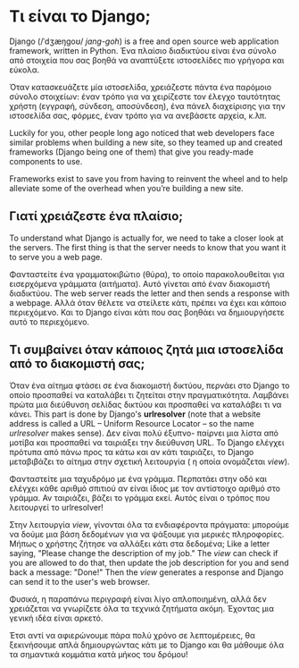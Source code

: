 # Τι είναι το Django;

Django (/ˈdʒæŋɡoʊ/ *jang-goh*) is a free and open source web application framework, written in Python. Ένα πλαίσιο διαδικτύου είναι ένα σύνολο από στοιχεία που σας βοηθά να αναπτύξετε ιστοσελίδες πιο γρήγορα και εύκολα.

Όταν κατασκευάζετε μία ιστοσελίδα, χρειάζεστε πάντα ένα παρόμοιο σύνολο στοιχείων: έναν τρόπο για να χειρίζεστε τον έλεγχο ταυτότητας χρήστη (εγγραφή, σύνδεση, αποσύνδεση), ένα πάνελ διαχείρισης για την ιστοσελίδα σας, φόρμες, έναν τρόπο για να ανεβάσετε αρχεία, κ.λπ.

Luckily for you, other people long ago noticed that web developers face similar problems when building a new site, so they teamed up and created frameworks (Django being one of them) that give you ready-made components to use.

Frameworks exist to save you from having to reinvent the wheel and to help alleviate some of the overhead when you’re building a new site.

## Γιατί χρειάζεστε ένα πλαίσιο;

To understand what Django is actually for, we need to take a closer look at the servers. The first thing is that the server needs to know that you want it to serve you a web page.

Φανταστείτε ένα γραμματοκιβώτιο (θύρα), το οποίο παρακολουθείται για εισερχόμενα γράμματα (αιτήματα). Αυτό γίνεται από έναν διακομιστή διαδικτύου. The web server reads the letter and then sends a response with a webpage. Αλλά όταν θέλετε να στείλετε κάτι, πρέπει να έχει και κάποιο περιεχόμενο. Και το Django είναι κάτι που σας βοηθάει να δημιουργήσετε αυτό το περιεχόμενο.

## Τι συμβαίνει όταν κάποιος ζητά μια ιστοσελίδα από το διακομιστή σας;

Όταν ένα αίτημα φτάσει σε ένα διακομιστή δικτύου, περνάει στο Django το οποίο προσπαθεί να καταλάβει τι ζητείται στην πραγματικότητα. Λαμβάνει πρώτα μια διεύθυνση σελίδας δικτύου και προσπαθεί να καταλάβει τι να κάνει. This part is done by Django's **urlresolver** (note that a website address is called a URL – Uniform Resource Locator – so the name *urlresolver* makes sense). Δεν είναι πολύ έξυπνο- παίρνει μια λίστα από μοτίβα και προσπαθεί να ταιριάξει την διεύθυνση URL. Το Django ελέγχει πρότυπα από πάνω προς τα κάτω και αν κάτι ταιριάζει, το Django μεταβιβάζει το αίτημα στην σχετική λειτουργία ( η οποία ονομάζεται *view*).

Φανταστείτε μια ταχυδρόμο με ένα γράμμα. Περπατάει στην οδό και ελέγχει κάθε αριθμό σπιτιού αν είναι ίδιος με τον αντίστοιχο αριθμό στο γράμμα. Αν ταιριάζει, βάζει το γράμμα εκεί. Αυτός είναι ο τρόπος που λειτουργεί το urlresolver!

Στην λειτουργία *view*, γίνονται όλα τα ενδιαφέροντα πράγματα: μπορούμε να δούμε μια βάση δεδομένων για να ψάξουμε για μερικές πληροφορίες. Μήπως ο χρήστης ζήτησε να αλλάξει κάτι στα δεδομένα; Like a letter saying, "Please change the description of my job." The *view* can check if you are allowed to do that, then update the job description for you and send back a message: "Done!" Then the *view* generates a response and Django can send it to the user's web browser.

Φυσικά, η παραπάνω περιγραφή είναι λίγο απλοποιημένη, αλλά δεν χρειάζεται να γνωρίζετε όλα τα τεχνικά ζητήματα ακόμη. Έχοντας μια γενική ιδέα είναι αρκετό.

Έτσι αντί να αφιερώνουμε πάρα πολύ χρόνο σε λεπτομέρειες, θα ξεκινήσουμε απλά δημιουργώντας κάτι με το Django και θα μάθουμε όλα τα σημαντικά κομμάτια κατά μήκος του δρόμου!
